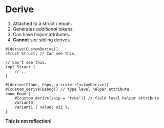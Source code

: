 # Derive

1. Attached to a struct / enum.
2. Generates *additional* tokens.
3. Can have *helper* attributes.
4. **Cannot** see sibling derives.

```rust,ignore
#[derive(CustomDerive)]
struct Struct; // Can see this.

// Can't see this.
impl Struct {
    // ..
}

#[derive(Clone, Copy, a_crate::CustomDerive)]
#[custom_derive(Debug)] // type level helper attribute
enum Enum {
    #[custom_derive(skip = "true")] // field level helper attribute
    Variant0,
    Variant1 { value: u32 },
}
```

**This is not reflection!**
